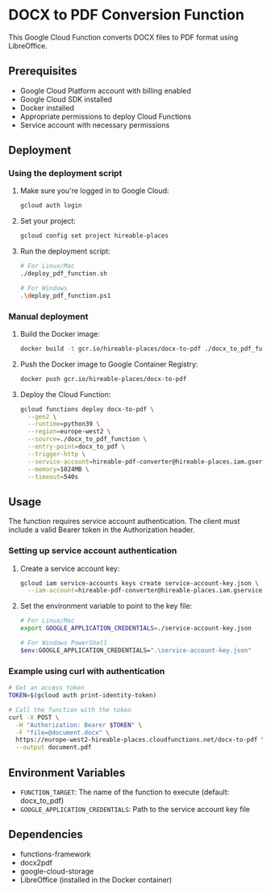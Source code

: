 # DOCX to PDF Conversion Function

This Google Cloud Function converts DOCX files to PDF format using LibreOffice.

## Prerequisites

- Google Cloud Platform account with billing enabled
- Google Cloud SDK installed
- Docker installed
- Appropriate permissions to deploy Cloud Functions
- Service account with necessary permissions

## Deployment

### Using the deployment script

1. Make sure you're logged in to Google Cloud:
   ```bash
   gcloud auth login
   ```

2. Set your project:
   ```bash
   gcloud config set project hireable-places
   ```

3. Run the deployment script:
   ```bash
   # For Linux/Mac
   ./deploy_pdf_function.sh
   
   # For Windows
   .\deploy_pdf_function.ps1
   ```

### Manual deployment

1. Build the Docker image:
   ```bash
   docker build -t gcr.io/hireable-places/docx-to-pdf ./docx_to_pdf_function
   ```

2. Push the Docker image to Google Container Registry:
   ```bash
   docker push gcr.io/hireable-places/docx-to-pdf
   ```

3. Deploy the Cloud Function:
   ```bash
   gcloud functions deploy docx-to-pdf \
     --gen2 \
     --runtime=python39 \
     --region=europe-west2 \
     --source=./docx_to_pdf_function \
     --entry-point=docx_to_pdf \
     --trigger-http \
     --service-account=hireable-pdf-converter@hireable-places.iam.gserviceaccount.com \
     --memory=1024MB \
     --timeout=540s
   ```

## Usage

The function requires service account authentication. The client must include a valid Bearer token in the Authorization header.

### Setting up service account authentication

1. Create a service account key:
   ```bash
   gcloud iam service-accounts keys create service-account-key.json \
     --iam-account=hireable-pdf-converter@hireable-places.iam.gserviceaccount.com
   ```

2. Set the environment variable to point to the key file:
   ```bash
   # For Linux/Mac
   export GOOGLE_APPLICATION_CREDENTIALS=./service-account-key.json
   
   # For Windows PowerShell
   $env:GOOGLE_APPLICATION_CREDENTIALS=".\service-account-key.json"
   ```

### Example using curl with authentication

```bash
# Get an access token
TOKEN=$(gcloud auth print-identity-token)

# Call the function with the token
curl -X POST \
  -H "Authorization: Bearer $TOKEN" \
  -F "file=@document.docx" \
  https://europe-west2-hireable-places.cloudfunctions.net/docx-to-pdf \
  --output document.pdf
```

## Environment Variables

- `FUNCTION_TARGET`: The name of the function to execute (default: docx_to_pdf)
- `GOOGLE_APPLICATION_CREDENTIALS`: Path to the service account key file

## Dependencies

- functions-framework
- docx2pdf
- google-cloud-storage
- LibreOffice (installed in the Docker container) 